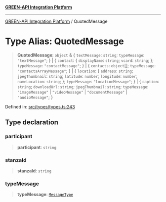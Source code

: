 [**GREEN-API Integration Platform**](../README.md)

***

[GREEN-API Integration Platform](../globals.md) / QuotedMessage

# Type Alias: QuotedMessage

> **QuotedMessage**: `object` & \{ `textMessage`: `string`; `typeMessage`: `"textMessage"`; \} \| \{ `contact`: \{ `displayName`: `string`; `vcard`: `string`; \}; `typeMessage`: `"contactMessage"`; \} \| \{ `contacts`: `object`[]; `typeMessage`: `"contactsArrayMessage"`; \} \| \{ `location`: \{ `address`: `string`; `jpegThumbnail`: `string`; `latitude`: `number`; `longitude`: `number`; `nameLocation`: `string`; \}; `typeMessage`: `"locationMessage"`; \} \| \{ `caption`: `string`; `downloadUrl`: `string`; `jpegThumbnail`: `string`; `typeMessage`: `"imageMessage"` \| `"videoMessage"` \| `"documentMessage"` \| `"audioMessage"`; \}

Defined in: [src/types/types.ts:243](https://github.com/green-api/greenapi-integration/blob/0c6468d26acd573ad1def9f01a1af819fb76eb31/src/types/types.ts#L243)

## Type declaration

### participant

> **participant**: `string`

### stanzaId

> **stanzaId**: `string`

### typeMessage

> **typeMessage**: [`MessageType`](MessageType.md)
